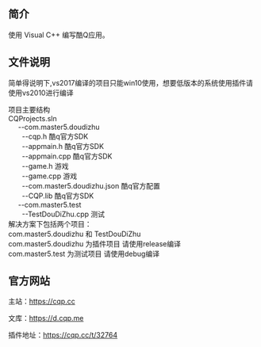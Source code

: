 简介
----
使用 Visual C++ 编写酷Q应用。

文件说明
--------
简单得说明下,vs2017编译的项目只能win10使用，想要低版本的系统使用插件请使用vs2010进行编译<br>

项目主要结构<br>
  CQProjects.sln<br>
      --com.master5.doudizhu<br>
        --cqp.h                               酷q官方SDK <br>
        --appmain.h                           酷q官方SDK<br>
        --appmain.cpp                         酷q官方SDK<br>
        --game.h                              游戏<br>
        --game.cpp                            游戏<br>
        --com.master5.doudizhu.json           酷q官方配置<br>
        --CQP.lib                             酷q官方SDK<br>
      --com.master5.test<br>
        --TestDouDiZhu.cpp                   测试<br>
解决方案下包括两个项目：<br>
com.master5.doudizhu 和 TestDouDiZhu<br>
com.master5.doudizhu 为插件项目 请使用release编译<br>
com.master5.test 为测试项目 请使用debug编译<br>



官方网站
--------
主站：https://cqp.cc

文库：https://d.cqp.me

插件地址：https://cqp.cc/t/32764
